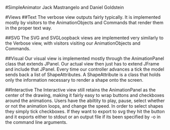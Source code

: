 #SimpleAnimator
Jack Mastrangelo and Daniel Goldstein

#Views
##Text
The verbose view outputs fairly typically. It is implemented mostly
by visitors to the AnimationObjects and Commands that render them in
the proper text way.

##SVG
The SVG and SVGLoopback views are implemented very similarly
to the Verbose view, with visitors visiting our AnimationObjects and
Commands.

##Visual
Our visual view is implemented mostly through the AnimationPanel
class that extends JPanel. Our actual view then just has to extend
JFrame and include that JPanel. Every time our controller advances a
tick the model sends back a list of ShapeAttributes. A
ShapeAttribute is a class that holds only the information necessary
to render a shape onto the screen.

##Interactive
The Interactive view still retains the AnimationPanel as the center
of the drawing, making it fairly easy to wrap buttons and checkboxes
around the animations. Users have the abiltity to play, pause, select
whether or not the animation loops, and change the speed. In order to
select shapes they simply tick checkboxes. If they want to export
to svg they hit the button and it exports either to stdout or an output
file if its been specified by -o in the command line arguments.